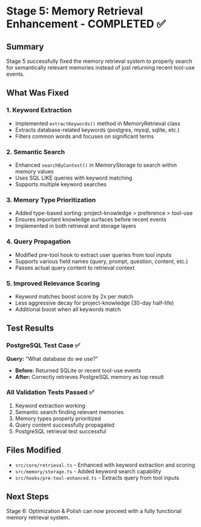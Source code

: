 # Stage 5: Memory Retrieval Enhancement - COMPLETED ✅

## Summary
Stage 5 successfully fixed the memory retrieval system to properly search for semantically relevant memories instead of just returning recent tool-use events.

## What Was Fixed

### 1. Keyword Extraction
- Implemented `extractKeywords()` method in MemoryRetrieval class
- Extracts database-related keywords (postgres, mysql, sqlite, etc.)
- Filters common words and focuses on significant terms

### 2. Semantic Search
- Enhanced `searchByContext()` in MemoryStorage to search within memory values
- Uses SQL LIKE queries with keyword matching
- Supports multiple keyword searches

### 3. Memory Type Prioritization
- Added type-based sorting: project-knowledge > preference > tool-use
- Ensures important knowledge surfaces before recent events
- Implemented in both retrieval and storage layers

### 4. Query Propagation
- Modified pre-tool hook to extract user queries from tool inputs
- Supports various field names (query, prompt, question, content, etc.)
- Passes actual query content to retrieval context

### 5. Improved Relevance Scoring
- Keyword matches boost score by 2x per match
- Less aggressive decay for project-knowledge (30-day half-life)
- Additional boost when all keywords match

## Test Results

### PostgreSQL Test Case ✅
**Query:** "What database do we use?"
- **Before:** Returned SQLite or recent tool-use events
- **After:** Correctly retrieves PostgreSQL memory as top result

### All Validation Tests Passed ✅
1. Keyword extraction working
2. Semantic search finding relevant memories
3. Memory types properly prioritized
4. Query content successfully propagated
5. PostgreSQL retrieval test successful

## Files Modified
- `src/core/retrieval.ts` - Enhanced with keyword extraction and scoring
- `src/memory/storage.ts` - Added keyword search capability
- `src/hooks/pre-tool-enhanced.ts` - Extracts query from tool inputs

## Next Steps
Stage 6: Optimization & Polish can now proceed with a fully functional memory retrieval system.